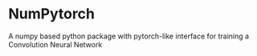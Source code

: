 # NumPytorch
A numpy based python package with pytorch-like interface for training a Convolution Neural Network
